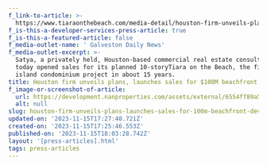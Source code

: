 ```yaml
---
f_link-to-article: >-
  https://www.tiaraonthebeach.com/media-detail/houston-firm-unveils-plans-launches-sales-for-100m-beachfront-development
f_is-this-a-developer-services-press-article: true
f_is-this-a-featured-article: false
f_media-outlet-name: ' Galveston Daily News'
f_media-outlet-excerpt: >-
  Satya, a privately held, Houston-based commercial real estate consulting firm,
  today opened sales for its planned 10-storyTiara on the Beach, the first
  island condominium project in about 15 years.
title: Houston firm unveils plans, launches sales for $100M beachfront development
f_image-or-screenshot-of-article:
  url: https://development.nanproperties.com/assets/external/6554ff89a5b0e9ae3d5536a7_screenshot202023-11-1620012730.png
  alt: null
slug: houston-firm-unveils-plans-launches-sales-for-100m-beachfront-development
updated-on: '2023-11-15T17:27:40.721Z'
created-on: '2023-11-15T17:25:46.553Z'
published-on: '2023-11-15T18:03:28.742Z'
layout: '[press-articles].html'
tags: press-articles
---
```



